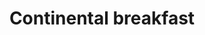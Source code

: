 ---
title: "Continental breakfast"
location: "Main Downstairs"
time: "8:15 — 9am"
order: "0B"
edition: "2025"
---